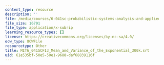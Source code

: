 ```yaml
---
content_type: resource
description: ''
file: /media/courses/6-041sc-probabilistic-systems-analysis-and-applied-probability-fall-2013/61e535bf50e550e19688daf68839116f_MIT6_041SCF13_Mean_and_Variance_of_the_Exponential_300k.vtt
file_size: 16791
file_type: application/x-subrip
learning_resource_types: []
license: https://creativecommons.org/licenses/by-nc-sa/4.0/
ocw_type: OCWFile
resourcetype: Other
title: MIT6_041SCF13_Mean_and_Variance_of_the_Exponential_300k.srt
uid: 61e535bf-50e5-50e1-9688-daf68839116f
---
```

